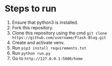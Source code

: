 # Steps to run
1. Ensure that python3 is installed.
2. Fork this repository.
3. Clone this repository using the cmd `git clone https://github.com/username/Flask-Blog.git`
4. Create and activate venv.
5. Run `pip3 install requirements.txt`
6. Run `python run.py`
7. Go to `http://127.0.0.1:5000/home`

